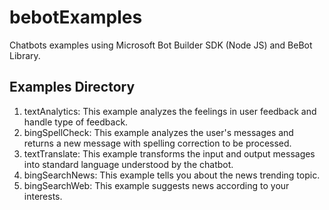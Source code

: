 # bebotExamples
Chatbots examples using Microsoft Bot Builder SDK (Node JS) and BeBot Library. 

## Examples Directory
1. textAnalytics: This example analyzes the feelings in user feedback and handle type of feedback.
2. bingSpellCheck: This example analyzes the user's messages and returns a new message with spelling correction to be processed.
3. textTranslate: This example transforms the input and output messages into standard language understood by the chatbot.
4. bingSearchNews: This example tells you about the news trending topic.
5. bingSearchWeb: This example suggests news according to your interests.